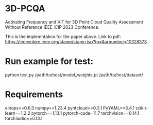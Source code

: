 # 3D-PCQA
Activating Frequency and ViT for 3D Point Cloud Quality Assessment Without Reference IEEE ICIP 2023 Conference.

This is the implemntation for the paper above.
Link to pdf: https://ieeexplore.ieee.org/stamp/stamp.jsp?tp=&arnumber=10328373


# Run example for test:

python test.py /path/to/host/model_weights.pt /path/to/host/dataset/ 


# Requirements

einops==0.6.0
numpy==1.23.4
pyntcloud==0.3.1
PyYAML==5.4.1
scikit-learn==1.2.2
pytorch==1.13.1 
pytorch-cuda=11.7
torchvision==0.14.1 
torchaudio==0.13.1 
